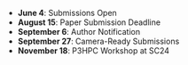 - **June 4**: Submissions Open
- **August 15**: Paper Submission Deadline
- **September 6**: Author Notification
- **September 27**: Camera-Ready Submissions
- **November 18**: P3HPC Workshop at SC24
